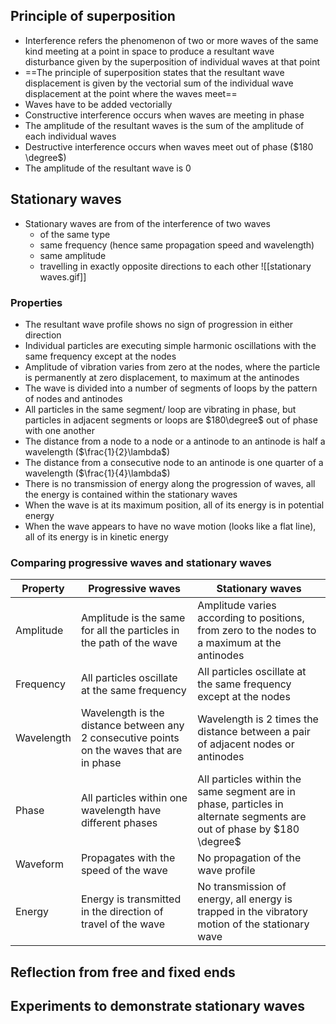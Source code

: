 ## Principle of superposition
- Interference refers the phenomenon of two or more waves of the same kind meeting at a point in space to produce a resultant wave disturbance given by the superposition of individual waves at that point
- ==The principle of superposition states that the resultant wave displacement is given by the vectorial sum of the individual wave displacement at the point where the waves meet==
- Waves have to be added vectorially
- Constructive interference occurs when waves are meeting in phase
- The amplitude of the resultant waves is the sum of the amplitude of each individual waves
- Destructive interference occurs when waves meet out of phase ($180 \degree$)
- The amplitude of the resultant wave is 0
## Stationary waves
- Stationary waves are from of the interference of two waves
	- of the same type
	- same frequency (hence same propagation speed and wavelength)
	- same amplitude
	- travelling in exactly opposite directions to each other
![[stationary waves.gif]]
### Properties
- The resultant wave profile shows no sign of progression in either direction
- Individual particles are executing simple harmonic oscillations with the same frequency except at the nodes
- Amplitude of vibration varies from zero at the nodes, where the particle is permanently at zero displacement, to maximum at the antinodes
- The wave is divided into a number of segments of loops by the pattern of nodes and antinodes
- All particles in the same segment/ loop are vibrating in phase, but particles in adjacent segments or loops are $180\degree$ out of phase with one another
- The distance from a node to a node or a antinode to an antinode is half a wavelength ($\frac{1}{2}\lambda$)
- The distance from a consecutive node to an antinode is one quarter of a wavelength ($\frac{1}{4}\lambda$)
- There is no transmission of energy along the progression of waves, all the energy is contained within the stationary waves
- When the wave is at its maximum position, all of its energy is in potential energy
- When the wave appears to have no wave motion (looks like a flat line), all of its energy is in kinetic energy
### Comparing progressive waves and stationary waves
|Property|Progressive waves|Stationary waves|
|-|-|-|
|Amplitude|Amplitude is the same for all the particles in the path of the wave|Amplitude varies according to positions, from zero to the nodes to a maximum at the antinodes|
|Frequency|All particles oscillate at the same frequency|All particles oscillate at the same frequency except at the nodes|
|Wavelength|Wavelength is the distance between any 2 consecutive points on the waves that are in phase|Wavelength is 2 times the distance between a pair of adjacent nodes or antinodes|
|Phase|All particles within one wavelength have different phases|All particles within the same segment are in phase, particles in alternate segments are out of phase by $180 \degree$|
|Waveform|Propagates with the speed of the wave|No propagation of the wave profile|
|Energy|Energy is transmitted in the direction of travel of the wave|No transmission of energy, all energy is trapped in the vibratory motion of the stationary wave|
## Reflection from free and fixed ends
## Experiments to demonstrate stationary waves
